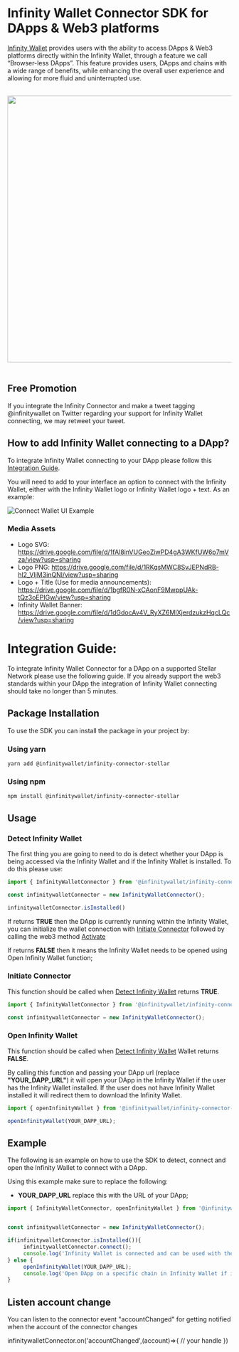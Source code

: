 # Infinity Wallet Connector SDK for DApps & Web3 platforms

[Infinity Wallet](https://infinitywallet.io/) provides users with the ability to access DApps & Web3 platforms directly within the Infinity Wallet, through a feature we call “Browser-less DApps”. This feature provides users, DApps and chains with a wide range of benefits, while enhancing the overall user experience and allowing for more fluid and uninterrupted use.

<br/>
<div align="center">
  <a href="https://www.youtube.com/watch?v=5B2zaw56dEk">
    <img src="https://i.gyazo.com/11b6a2084bb248fb440dda06172b9338.png" width="600">
  </a>
</div>
<br/>

## Free Promotion
If you integrate the Infinity Connector and make a tweet tagging @infinitywallet on Twitter regarding your support for Infinity Wallet connecting, we may retweet your tweet.

## How to add Infinity Wallet connecting to a DApp?
To integrate Infinity Wallet connecting to your DApp please follow this [Integration Guide](./README.md#integration-guide).

You will need to add to your interface an option to connect with the Infinity Wallet, either with the Infinity Wallet logo or Infinity Wallet logo + text. As an example:

![Connect Wallet UI Example](https://i.imgur.com/hzRpUSy.png)

### Media Assets
- Logo SVG: https://drive.google.com/file/d/1fAl8inVUGeoZiwPD4gA3WKfUW6p7mVza/view?usp=sharing
- Logo PNG: https://drive.google.com/file/d/1RKqsMWC8SvJEPNdRB-hl2_VIjM3inQNl/view?usp=sharing
- Logo + Title (Use for media announcements): https://drive.google.com/file/d/1bgfR0N-xCAonF9MwppUAk-tQz3oEPIGw/view?usp=sharing
- Infinity Wallet Banner: https://drive.google.com/file/d/1dGdocAv4V_RyXZ6MIXjerdzukzHqcLQc/view?usp=sharing

# Integration Guide:
To integrate Infinity Wallet Connector for a DApp on a supported Stellar Network please use the following guide. If you already support the web3 standards within your DApp the integration of Infinity Wallet connecting should take no longer than 5 minutes.

## Package Installation
To use the SDK you can install the package in your project by:

### Using yarn
```yarn add @infinitywallet/infinity-connector-stellar```

### Using npm
```npm install @infinitywallet/infinity-connector-stellar```

## Usage

### Detect Infinity Wallet
The first thing you are going to need to do is detect whether your DApp is being accessed via the Infinity Wallet and if the Infinity Wallet is installed. To do this please use:
```js
import { InfinityWalletConnector } from '@infinitywallet/infinity-connector-stellar';

const infinitywalletConnector = new InfinityWalletConnector();

infinitywalletConnector.isInstalled()
```
If returns **TRUE** then the DApp is currently running within the Infinity Wallet, you can initialize the wallet connection with [Initiate Connector](./README.md#initiate-connector) followed by calling the web3 method [Activate](./README.md#activate-connection)

If returns **FALSE** then it means the Infinity Wallet needs to be opened using Open Infinity Wallet function;

### Initiate Connector
This function should be called when [Detect Infinity Wallet](./README.md#detect-infinity-wallet) returns **TRUE**.
```js
import { InfinityWalletConnector } from '@infinitywallet/infinity-connector-stellar';

const infinitywalletConnector = new InfinityWalletConnector();
```


### Open Infinity Wallet
This function should be called when [Detect Infinity Wallet](./README.md#detect-infinity-wallet) Wallet returns **FALSE**.

By calling this function and passing your DApp url (replace **"YOUR_DAPP_URL"**) it will open your DApp in the Infinity Wallet if the user has the Infinity Wallet installed. If the user does not have Infinity Wallet installed it will redirect them to download the Infinity Wallet.
```js
import { openInfinityWallet } from '@infinitywallet/infinity-connector-stellar';

openInfinityWallet(YOUR_DAPP_URL);
```
## Example
The following is an example on how to use the SDK to detect, connect and open the Infinity Wallet to connect with a DApp.

Using this example make sure to replace the following:

- **YOUR_DAPP_URL** replace this with the URL of your DApp;

```js
import { InfinityWalletConnector, openInfinityWallet } from '@infinitywallet/infinity-connector-stellar';


const infinitywalletConnector = new InfinityWalletConnector();

if(infinitywalletConnector.isInstalled()){
     infinitywalletConnector.connect();
     console.log('Infinity Wallet is connected and can be used with the DApp');
} else {
     openInfinityWallet(YOUR_DAPP_URL);
     console.log('Open DApp on a specific chain in Infinity Wallet if installed, or if not installed it will redirect to download Infinity Wallet');
}
```

## Listen account change

You can listen to the connector event "accountChanged" for getting notified when the account of the connector changes

infinitywalletConnector.on('accountChanged',(account)=>{
  // your handle
})
